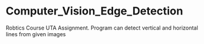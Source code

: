 # Computer_Vision_Edge_Detection
Robtics Course UTA Assignment. Program can detect vertical and horizontal lines from given images
